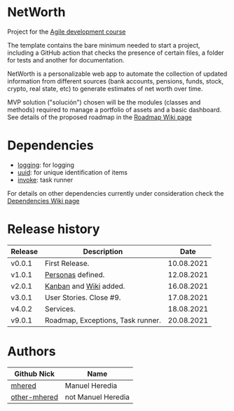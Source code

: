 # NetWorth

Project for the [Agile development course](https://jj.github.io/curso-tdd)

The template contains the bare minimum needed to start a project, including a 
GitHub action that checks the presence of certain files, a folder for tests and 
another for documentation.

NetWorth is a personalizable web app to automate the collection of updated information 
from different sources (bank accounts, pensions, funds, stock, crypto, real state, etc) 
to generate estimates of net worth over time.

MVP solution ("solución") chosen will be the modules (classes and methods) required to manage a 
portfolio of assets and a basic dashboard. See details of the proposed roadmap in the [Roadmap Wiki page](https://github.com/team-mhered/NetWorth/wiki/Roadmap)

# Dependencies
* [logging](https://docs.python.org/3/howto/logging.html): for logging
* [uuid](https://docs.python.org/3/library/uuid.html): for unique identification of items
* [invoke](http://www.pyinvoke.org/): task runner

For details on other dependencies currently under consideration check the [Dependencies Wiki page](https://github.com/team-mhered/NetWorth/wiki/Dependencies)

# Release history
| Release | Description                      | Date       |
| ------- | -------------------------------- | ---------- |
| v0.0.1  | First Release.                   | 10.08.2021 |
| v1.0.1  | [Personas](./personas.md) defined.   | 12.08.2021 |
| v2.0.1  | [Kanban](https://github.com/team-mhered/dummy-project/projects/1) and [Wiki](https://github.com/team-mhered/dummy-project/wiki) added. | 16.08.2021    |
| v3.0.1  | User Stories. Close #9.          | 17.08.2021 |
| v4.0.2  | Services.                        | 18.08.2021 |
| v9.0.1  | Roadmap, Exceptions, Task runner.  | 20.08.2021 |


# Authors

| Github Nick                                 | Name                  |
| ------------------------------------------- | --------------------- |
| [mhered](https://github.com/mhered)         | Manuel Heredia        |
| [other-mhered](https://github.com/mhered)  | not Manuel Heredia    |
